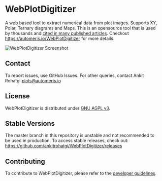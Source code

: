 WebPlotDigitizer
================

A web based tool to extract numerical data from plot images. Supports XY, Polar, Ternary diagrams and Maps. This is an opensource tool that is used by thousands and [cited in many published articles](https://scholar.google.com/scholar?as_vis=1&q=WebPlotDigitizer&hl=en&as_sdt=0,44). Checkout https://automeris.io/WebPlotDigitizer for more details.

![WebPlotDigitizer Screenshot](screenshot.png?raw=true "WebPlotDigitizer")

Contact
-------

To report issues, use GitHub Issues. For other queries, contact Ankit Rohatgi <plots@automeris.io>

License
-------

WebPlotDigitizer is distributed under [GNU AGPL v3](https://www.gnu.org/licenses/agpl-3.0.en.html).

Stable Versions
---------------

The master branch in this repository is unstable and not recommended to be used in production. To access stable releases, check out: https://github.com/ankitrohatgi/WebPlotDigitizer/releases

Contributing
------------

To contribute to WebPlotDigitizer, please refer to the [developer guidelines](DEVELOPER_GUIDELINES.md).
